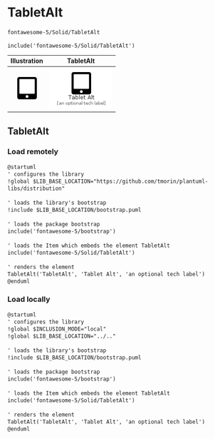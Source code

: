 # TabletAlt


```text
fontawesome-5/Solid/TabletAlt
```

```text
include('fontawesome-5/Solid/TabletAlt')
```



| Illustration | TabletAlt |
| :---: | :---: |
| ![illustration for Illustration](../../fontawesome-5/Solid/TabletAlt.png) | ![illustration for TabletAlt](../../fontawesome-5/Solid/TabletAlt.Local.png) |




## TabletAlt

### Load remotely
```plantuml
@startuml
' configures the library
!global $LIB_BASE_LOCATION="https://github.com/tmorin/plantuml-libs/distribution"

' loads the library's bootstrap
!include $LIB_BASE_LOCATION/bootstrap.puml

' loads the package bootstrap
include('fontawesome-5/bootstrap')

' loads the Item which embeds the element TabletAlt
include('fontawesome-5/Solid/TabletAlt')

' renders the element
TabletAlt('TabletAlt', 'Tablet Alt', 'an optional tech label')
@enduml
```

### Load locally
```plantuml
@startuml
' configures the library
!global $INCLUSION_MODE="local"
!global $LIB_BASE_LOCATION="../.."

' loads the library's bootstrap
!include $LIB_BASE_LOCATION/bootstrap.puml

' loads the package bootstrap
include('fontawesome-5/bootstrap')

' loads the Item which embeds the element TabletAlt
include('fontawesome-5/Solid/TabletAlt')

' renders the element
TabletAlt('TabletAlt', 'Tablet Alt', 'an optional tech label')
@enduml
```

